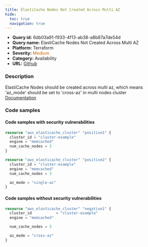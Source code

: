 ```yaml
---
title: ElastiCache Nodes Not Created Across Multi AZ
hide:
  toc: true
  navigation: true
---
```


<style>
  .highlight .hll {
    background-color: #ff171742;
  }
  .md-content {
    max-width: 1100px;
    margin: 0 auto;
  }
</style>

-   **Query id:** 6db03a91-f933-4f13-ab38-a8b87a7de54d
-   **Query name:** ElastiCache Nodes Not Created Across Multi AZ
-   **Platform:** Terraform
-   **Severity:** <span style="color:#C60">Medium</span>
-   **Category:** Availability
-   **URL:** [Github](https://github.com/Checkmarx/kics/tree/master/assets/queries/terraform/aws/elasticache_nodes_not_created_across_multi_az)

### Description
ElastiCache Nodes should be created across multi az, which means 'az_mode' should be set to 'cross-az' in multi nodes cluster<br>
[Documentation](https://registry.terraform.io/providers/hashicorp/aws/latest/docs/resources/elasticache_cluster)

### Code samples
#### Code samples with security vulnerabilities
```tf title="Postitive test num. 1 - tf file" hl_lines="1 12"
resource "aws_elasticache_cluster" "positive1" {
  cluster_id = "cluster-example"
  engine = "memcached"
  num_cache_nodes = 3
}

resource "aws_elasticache_cluster" "positive2" {
  cluster_id = "cluster-example"
  engine = "memcached"
  num_cache_nodes = 3

  az_mode = "single-az"
}
```


#### Code samples without security vulnerabilities
```tf title="Negative test num. 1 - tf file"
resource "aws_elasticache_cluster" "negative1" {
  cluster_id           = "cluster-example"
  engine = "memcached"

  num_cache_nodes = 3

  az_mode = "cross-az"
}
```

